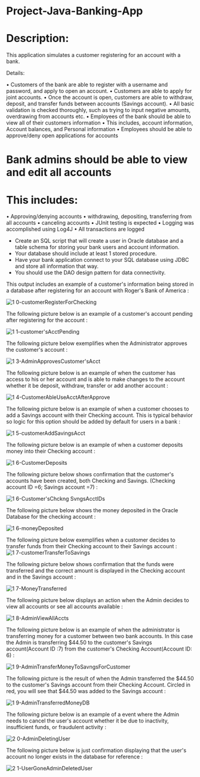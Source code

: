 # Project-Java-Banking-App

# Description:


This application simulates a customer registering for an account with a bank.


Details:


•		Customers of the bank are able to register with a username and password, and apply to open an account.
•		Customers are able to apply for joint accounts.
•		Once the account is open, customers are able to withdraw, deposit, and transfer funds between accounts (Savings account).
•		All basic validation is checked thoroughly, such as trying to input negative amounts, overdrawing from accounts etc.
•		Employees of the bank should be able to view all of their customers information
•		This includes, account information, Account balances, and Personal information
•		Employees should be able to approve/deny open applications for accounts


# Bank admins should be able to view and edit all accounts
# This includes:

•	Approving/denying accounts
•	withdrawing, depositing, transferring from all accounts
•	canceling accounts
•	JUnit testing is expected
•	Logging was accomplished using Log4J
•	All transactions are logged

-	Create an SQL script that will create a user in Oracle database and a table schema for storing your bank users and account information.
-	Your database should include at least 1 stored procedure.
-	Have your bank application connect to your SQL database using JDBC and store all information that way.
-	You should use the DAO design pattern for data connectivity.


This output includes an example of a customer's information being stored in a database after registering for an account with Roger's Bank of America :

![1 0-customerRegisterForChecking](https://user-images.githubusercontent.com/20470279/60501872-c1104680-9c8a-11e9-997e-be1146b75d96.JPG)


The following picture below is an example of a customer's account pending after registering for the account : 

![1 1-customer'sAcctPending](https://user-images.githubusercontent.com/20470279/60501883-c7062780-9c8a-11e9-812e-1c6e35e42f70.JPG)

The following picture below exemplifies when the Administrator approves the customer's account :

![1 3-AdminApprovesCustomer'sAcct](https://user-images.githubusercontent.com/20470279/60501891-ccfc0880-9c8a-11e9-81b1-756fd1744251.JPG)

The following picture below is an example of when the customer has access to his or her account and is able to make changes to the account whether it be deposit, withdraw, transfer or add another account :

![1 4-CustomerAbleUseAcctAfterApprove](https://user-images.githubusercontent.com/20470279/60501900-cff6f900-9c8a-11e9-80cc-33a7b3baae7b.JPG)

The following picture below is an example of when a customer chooses to add a Savings account with their Checking account. This is typical behavior so logic for this option should be added by default for users in a bank :

![1 5-customerAddSavingsAcct](https://user-images.githubusercontent.com/20470279/60501938-deddab80-9c8a-11e9-92cf-9d6a5e6227f1.JPG)

The following picture below is an example of when a customer deposits money into their Checking account : 

![1 6-CustomerDeposits](https://user-images.githubusercontent.com/20470279/60501948-e2713280-9c8a-11e9-94b8-6b2648ae1d75.JPG)

The following picture below shows confirmation that the customer's accounts have been created, both Checking and Savings. (Checking account ID =6; Savings account =7) : 

![1 6-Customer'sChckng SvngsAcctIDs](https://user-images.githubusercontent.com/20470279/60502767-64ae2680-9c8c-11e9-9f36-cd00dfd4b950.JPG)

The following picture below shows the money deposited in the Oracle Database for the checking account :

![1 6-moneyDeposited](https://user-images.githubusercontent.com/20470279/60502774-67108080-9c8c-11e9-9774-5b70a75c2dcc.JPG)

The following picture below exemplifies when a customer decides to transfer funds from their Checking account to their Savings
account :
![1 7-customerTransferToSavings](https://user-images.githubusercontent.com/20470279/60502780-6aa40780-9c8c-11e9-8673-7df72ec08d69.JPG)

The following picture below shows confirmation that the funds were transferred and the correct amount is displayed in the Checking account and in the Savings account : 

![1 7-MoneyTransferred](https://user-images.githubusercontent.com/20470279/60502790-6d066180-9c8c-11e9-962f-53c41138e22a.JPG)

The following picture below displays an action when the Admin decides to view all accounts or see all accounts available : 

![1 8-AdminViewAllAccts](https://user-images.githubusercontent.com/20470279/60503485-d9ce2b80-9c8d-11e9-962e-c8fd22882ce5.JPG)

The following picture below is an example of when the administrator is transferring money for a customer between two bank accounts. In this case the Admin is transferring $44.50 to the customer's Savings account(Account ID :7) from the customer's Checking Account(Account ID: 6) :

![1 9-AdminTransferMoneyToSavngsForCustomer](https://user-images.githubusercontent.com/20470279/60503493-dc308580-9c8d-11e9-926f-c0f8e0378e20.JPG)

The following picture is the result of when the Admin transferred the $44.50 to the customer's Savings account from their Checking Account. Circled in red, you will see that $44.50 was added to the Savings account :

![1 9-AdminTransferredMoneyDB](https://user-images.githubusercontent.com/20470279/60503498-df2b7600-9c8d-11e9-8140-3116bb5ab068.JPG)

The following picture below is an example of a event where the Admin needs to cancel the user's account whether it be due to inactivity, insufficient funds, or fraudulent activity :

![2 0-AdminDeletingUser](https://user-images.githubusercontent.com/20470279/60503499-e18dd000-9c8d-11e9-9ffb-e19655e31960.JPG)

The following picture below is just confirmation displaying that the user's account no longer exists in the database for reference : 

![2 1-UserGoneAdminDeletedUser](https://user-images.githubusercontent.com/20470279/60503504-e3f02a00-9c8d-11e9-9fbf-1ab203f390a5.JPG)












